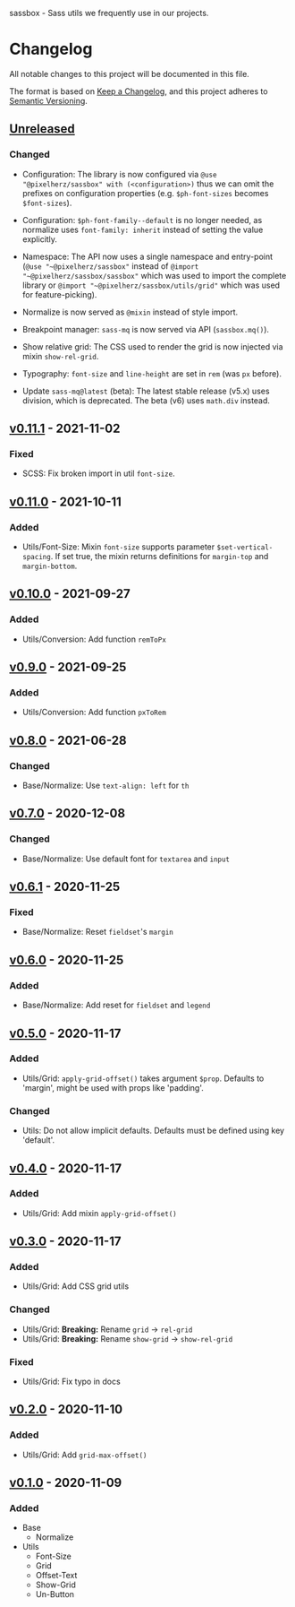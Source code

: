 sassbox - Sass utils we frequently use in our projects.

# Changelog

All notable changes to this project will be documented in this file.

The format is based on [Keep a Changelog](https://keepachangelog.com/en/1.0.0/),
and this project adheres to [Semantic Versioning](https://semver.org/spec/v2.0.0.html).

## [Unreleased]

### Changed

- Configuration: The library is now configured via `@use "@pixelherz/sassbox" with (<configuration>)` thus we can omit the prefixes on configuration properties (e.g. `$ph-font-sizes` becomes `$font-sizes`). 

- Configuration: `$ph-font-family--default` is no longer needed, as normalize uses `font-family: inherit` instead of setting the value explicitly. 

- Namespace: The API now uses a single namespace and entry-point (`@use "~@pixelherz/sassbox"` instead of `@import "~@pixelherz/sassbox/sassbox"` which was used to import the complete library or `@import "~@pixelherz/sassbox/utils/grid"` which was used for feature-picking).

- Normalize is now served as `@mixin` instead of style import.

- Breakpoint manager: `sass-mq` is now served via API (`sassbox.mq()`).

- Show relative grid: The CSS used to render the grid is now injected via mixin `show-rel-grid`. 

- Typography: `font-size` and `line-height` are set in `rem` (was `px` before).

- Update `sass-mq@latest` (beta): The latest stable release (v5.x) uses division, which is deprecated. The beta (v6) uses `math.div` instead.

## [v0.11.1] - 2021-11-02

### Fixed

- SCSS: Fix broken import in util `font-size`.

## [v0.11.0] - 2021-10-11

### Added 

- Utils/Font-Size: Mixin `font-size` supports parameter `$set-vertical-spacing`. If set true, the mixin returns definitions for `margin-top` and `margin-bottom`.

## [v0.10.0] - 2021-09-27

### Added 

- Utils/Conversion: Add function `remToPx`

## [v0.9.0] - 2021-09-25

### Added

- Utils/Conversion: Add function `pxToRem`

## [v0.8.0] - 2021-06-28

### Changed

- Base/Normalize: Use `text-align: left` for `th`

## [v0.7.0] - 2020-12-08

### Changed 

- Base/Normalize: Use default font for `textarea` and `input`

## [v0.6.1] - 2020-11-25

### Fixed

- Base/Normalize: Reset `fieldset`'s `margin`

## [v0.6.0] - 2020-11-25

### Added 

- Base/Normalize: Add reset for `fieldset` and `legend`

## [v0.5.0] - 2020-11-17

### Added

- Utils/Grid: `apply-grid-offset()` takes argument `$prop`. Defaults to 'margin', might be used with props like 'padding'.

### Changed

- Utils: Do not allow implicit defaults. Defaults must be defined using key 'default'.

## [v0.4.0] - 2020-11-17

### Added

- Utils/Grid: Add mixin `apply-grid-offset()`

## [v0.3.0] - 2020-11-17

### Added

- Utils/Grid: Add CSS grid utils

### Changed

- Utils/Grid: **Breaking:** Rename `grid` → `rel-grid`
- Utils/Grid: **Breaking:** Rename `show-grid` → `show-rel-grid`

### Fixed

- Utils/Grid: Fix typo in docs

## [v0.2.0] - 2020-11-10

### Added

- Utils/Grid: Add `grid-max-offset()`

## [v0.1.0] - 2020-11-09

### Added

- Base
  - Normalize
- Utils
  - Font-Size
  - Grid
  - Offset-Text
  - Show-Grid
  - Un-Button

[Unreleased]: https://github.com/Pixelherz/sassbox/compare/v0.11.1...HEAD
[v0.11.1]: https://github.com/Pixelherz/sassbox/compare/v0.11.0...v0.11.1
[v0.11.0]: https://github.com/Pixelherz/sassbox/compare/v0.10.0...v0.11.0
[v0.10.0]: https://github.com/Pixelherz/sassbox/compare/v0.9.0...v0.10.0
[v0.9.0]: https://github.com/Pixelherz/sassbox/compare/v0.8.0...v0.9.0
[v0.8.0]: https://github.com/Pixelherz/sassbox/compare/v0.7.0...v0.8.0
[v0.7.0]: https://github.com/Pixelherz/sassbox/compare/v0.6.1...v0.7.0
[v0.6.1]: https://github.com/Pixelherz/sassbox/compare/v0.6.0...v0.6.1
[v0.6.0]: https://github.com/Pixelherz/sassbox/compare/v0.5.0...v0.6.0
[v0.5.0]: https://github.com/Pixelherz/sassbox/compare/v0.4.0...v0.5.0
[v0.4.0]: https://github.com/Pixelherz/sassbox/compare/v0.3.0...v0.4.0
[v0.3.0]: https://github.com/Pixelherz/sassbox/compare/v0.2.0...v0.3.0
[v0.2.0]: https://github.com/Pixelherz/sassbox/compare/v0.1.0...v0.2.0
[v0.1.0]: https://github.com/Pixelherz/sassbox/releases/tag/v0.1.0
